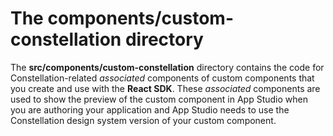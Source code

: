 # The **components/custom-constellation** directory

The **src/components/custom-constellation** directory contains the code for Constellation-related _associated_ components of custom components that you create and use with the **React SDK**.
These _associated_ components are used to show the preview of the custom component in App Studio when you are authoring your application and App Studio needs to use the Constellation
design system version of your custom component.
